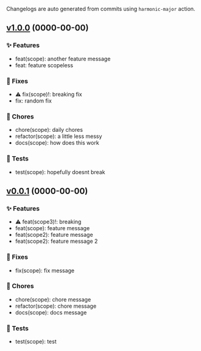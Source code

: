 Changelogs are auto generated from commits using `harmonic-major` action.

## [v1.0.0](https://github.com/testowner/testrepo/compare/v0.0.1...v1.0.0) (0000-00-00)

### ✨ Features

-   feat(scope): another feature message
-   feat: feature scopeless

### 🐛 Fixes

-   ⚠️ fix(scope)!: breaking fix
-   fix: random fix

### 🧹 Chores

-   chore(scope): daily chores
-   refactor(scope): a little less messy
-   docs(scope): how does this work

### 🧪 Tests

-   test(scope): hopefully doesnt break

## [v0.0.1](https://github.com/testowner/testrepo/compare/{firstCommitSha}...v0.0.1) (0000-00-00)

### ✨ Features

-   ⚠️ feat(scope3)!: breaking
-   feat(scope): feature message
-   feat(scope2): feature message
-   feat(scope2): feature message 2

### 🐛 Fixes

-   fix(scope): fix message

### 🧹 Chores

-   chore(scope): chore message
-   refactor(scope): chore message
-   docs(scope): docs message

### 🧪 Tests

-   test(scope): test
